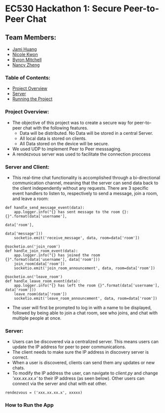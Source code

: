 # EC530 Hackathon 1: Secure Peer-to-Peer Chat 

## Team Members:
* [Jami Huang](https://github.com/jamih)
* [Nicole Kwon](https://github.com/nicolekwon)
* [Byron Mitchell](https://github.com/Byron05)
* [Nancy Zheng](https://github.com/nancyzhe)

### Table of Contents:
* [Project Overview](#projectoverview)
* [Server](#server)
* [Running the Project](#runningapp)

<a name="projectoverview"></a> 
### Project Overview: ###
* The objective of this project was to create a secure way for peer-to-peer chat with the following features. 
    * Data will be distributed.  No Data will be stored in a central Server.
    * All local data is stored on clients.
    * All Data stored on the device will be secure.
* We used UDP to implement Peer to Peer messsaging. 
* A rendezvous server was used to facilitate the connection proccess
   
   
<a name="server"></a> 
### Server and Client: ###
* This real-time chat functionality is accomplished through a bi-directional communication channel, meaning that the server can send data back to the client independently without any requests. There are 3 specific event handlers to listen to, respectively to send a message, join a room, and leave a room:
```
def handle_send_message_event(data):
    app.logger.info("{} has sent message to the room {}: {}".format(data['username'],
                                                                    data['room'],
                                                                    data['message']))
    socketio.emit('receive_message', data, room=data['room'])
```
```
@socketio.on('join_room')
def handle_join_room_event(data):
    app.logger.info("{} has joined the room {}".format(data['username'], data['room']))
    join_room(data['room'])
    socketio.emit('join_room_announcement', data, room=data['room'])
```
```
@socketio.on('leave_room')
def handle_leave_room_event(data):
    app.logger.info("{} has left the room {}".format(data['username'], data['room']))
    leave_room(data['room'])
    socketio.emit('leave_room_announcement', data, room=data['room'])
```
* The user will first be prompted to log in with a name to be displayed, followed by being able to join a chat room, see who joins, and chat with multiple people at once.

### Server: ###
* Users can be discovered via a centralized server. This means users can update the IP address for peer to peer communications.
* The client needs to make sure the IP address in discovery server is correct. 
* When a user is discovered, clients can send them any updates or new chats.
* To modify the IP address the user, can navigate to *client.py* and change *'xxx.xx.xx.x'* to their IP address (as seen below). Other users can connect via the server and chat with eat other. 

```
rendezvous = ('xxx.xx.xx.x', xxxxx)
```

<a name="runningapp"></a> 
 ### How to Run the App ###

